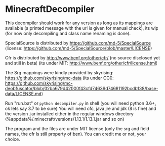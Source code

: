 # MinecraftDecompiler

This decompiler should work for any version as long as its mappings are available (a printed message with the url is given for manual check), its wip (for now only decompiling and class name renaming is done).


SpecialSource is distributed by https://github.com/md-5/SpecialSource (license: https://github.com/md-5/SpecialSource/blob/master/LICENSE)

Cfr is distributed by http://www.benf.org/other/cfr/ (no source disclosed yet and still in beta) (its under MIT: http://www.benf.org/other/cfr/license.html)


The Srg mappings were kindly provided by skyrising: https://github.com/skyrising/mc-data (its under CC0: https://github.com/skyrising/mc-deobfuscator/blob/02ba679d42000f43cfd74639d74681192bcdb138/base-data/LICENSE.md)

Run "run.bat" or `python decompiler.py` in shell (you will need python 3.6+, ok lets say 3.7 to be sure)
You will need ofc, java jre and jdk (8 is fine) and the version .jar installed either in the regular windows directory (%appdata%/.minecraft/versions/1.13.1/1.13.1.jar and so on)


The program and the files are under MIT license (only the srg and field names, the cfr ls still property of ben). You can credit me or not, your choice.
